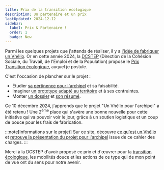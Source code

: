 ```yaml
---
title: Prix de la transition écologique
description: Un partenaire et un prix
lastUpdated: 2024-12-12
sidebar:
  label: Prix & Partenaire !
  order: 1
  badge: New
---
```


Parmi les quelques projets que j'attends de réaliser, il y a [l'idée de fabriquer un Vhélio](/annonces/001-reflexions). Or en cette année 2024, la [DCSTEP](https://www.saint-pierre-et-miquelon.gouv.fr/Services-de-l-Etat/Les-services-de-l-Etat/La-Direction-de-la-Cohesion-Sociale-du-Travail-de-l-Emploi-et-de-la-Population-DCSTEP) (Direction de la Cohésion Sociale, du Travail, de l'Emploi et de la Population) propose le [Prix Transition écologique](https://www.saint-pierre-et-miquelon.gouv.fr/Publications/Communiques/Communiques-2024/Appel-a-projets-Prix-de-la-transition-ecologique), auquel je postule.

C'est l'occasion de plancher sur le projet&nbsp;:

- Étudier [sa pertinence pour l'archipel](/vhelio-spm/pourquoi) et sa faisabilité.
- Imaginer [un prototype adapté au territoire](/vhelio-spm/adaptations) et à ses contraintes.
- Monter [un dossier](/info/vhelio-description-du-projet.pdf) et [son résumé](/info/vhelio-resume-et-budget.pdf).

Ce 10 décembre 2024, j'apprends que le projet "Un Vhélio pour l'archipel" a été retenu&nbsp;!  Une 2<sup>ème</sup> place qui s'avère une bonne nouvelle pour cette initiative qui va pouvoir voir le jour, grâce à un soutien logistique et un coup de pouce pour les frais de fabrication.

:::note[Informations sur le projet]
Sur ce site, découvre [ce qu'est un Vhélio](/vhelio-spm/c-est-quoi) et [retrouve la présentation du projet pour l'archipel](/vhelio-spm/pourquoi) issue de ce cahier des charges.
:::

Merci à la DCSTEP d'avoir proposé ce prix et d'œuvrer pour la [transition écologique](https://www.ecologie.gouv.fr/), les mobilités douce et les actions de ce type qui de mon point de vue ont du sens pour notre avenir.
